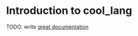 # Introduction to cool_lang

TODO: write [great documentation](http://jacobian.org/writing/what-to-write/)
